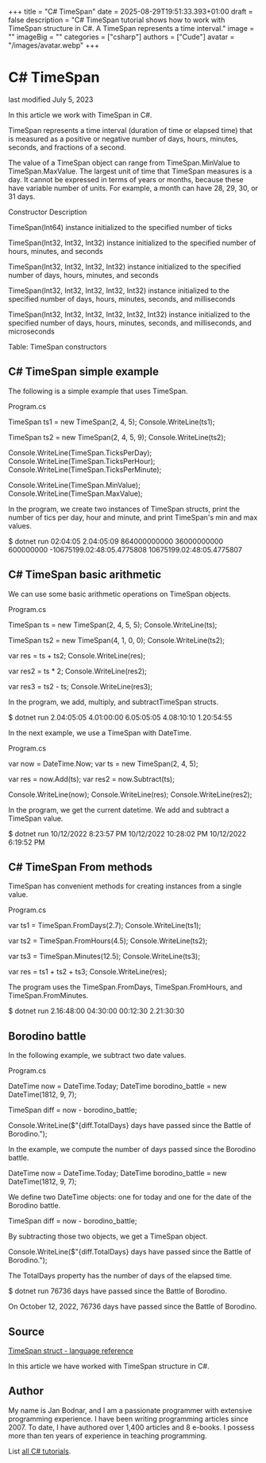 +++
title = "C# TimeSpan"
date = 2025-08-29T19:51:33.393+01:00
draft = false
description = "C# TimeSpan tutorial shows how to work with TimeSpan structure in C#. A TimeSpan represents a time interval."
image = ""
imageBig = ""
categories = ["csharp"]
authors = ["Cude"]
avatar = "/images/avatar.webp"
+++

# C# TimeSpan

last modified July 5, 2023

 

In this article we work with TimeSpan in C#.

TimeSpan represents a time interval (duration of time or elapsed
time) that is measured as a positive or negative number of days, hours, minutes,
seconds, and fractions of a second.

The value of a TimeSpan object can range from
TimeSpan.MinValue to TimeSpan.MaxValue. The largest
unit of time that TimeSpan measures is a day. It cannot be
expressed in terms of years or months, because these have variable number of
units. For example, a month can have 28, 29, 30, or 31 days.

Constructor
Description

TimeSpan(Int64)
instance initialized to the specified number of ticks

TimeSpan(Int32, Int32, Int32)
instance initialized to the specified number of hours, minutes, and seconds

TimeSpan(Int32, Int32, Int32, Int32)
instance initialized to the specified number of days, hours, minutes, and seconds

TimeSpan(Int32, Int32, Int32, Int32, Int32)
instance initialized to the specified number of  days, hours, minutes, seconds, and milliseconds

TimeSpan(Int32, Int32, Int32, Int32, Int32, Int32)
instance initialized to the specified number of days, hours, minutes, seconds, and milliseconds, and microseconds

Table: TimeSpan constructors

## C# TimeSpan simple example

The following is a simple example that uses TimeSpan.

Program.cs
  

TimeSpan ts1 = new TimeSpan(2, 4, 5);
Console.WriteLine(ts1);

TimeSpan ts2 = new TimeSpan(2, 4, 5, 9);
Console.WriteLine(ts2);

Console.WriteLine(TimeSpan.TicksPerDay);
Console.WriteLine(TimeSpan.TicksPerHour);
Console.WriteLine(TimeSpan.TicksPerMinute);

Console.WriteLine(TimeSpan.MinValue);
Console.WriteLine(TimeSpan.MaxValue);

In the program, we create two instances of TimeSpan structs, print
the number of tics per day, hour and minute, and print TimeSpan's
min and max values.

$ dotnet run
02:04:05
2.04:05:09
864000000000
36000000000
600000000
-10675199.02:48:05.4775808
10675199.02:48:05.4775807

## C# TimeSpan basic arithmetic

We can use some basic arithmetic operations on TimeSpan objects.

Program.cs
  

TimeSpan ts = new TimeSpan(2, 4, 5, 5);
Console.WriteLine(ts);

TimeSpan ts2 = new TimeSpan(4, 1, 0, 0);
Console.WriteLine(ts2);

var res = ts + ts2;
Console.WriteLine(res);

var res2 = ts * 2;
Console.WriteLine(res2);

var res3 = ts2 - ts;
Console.WriteLine(res3);

In the program, we add, multiply, and subtractTimeSpan structs.

$ dotnet run
2.04:05:05
4.01:00:00
6.05:05:05
4.08:10:10
1.20:54:55

In the next example, we use a TimeSpan with DateTime.

Program.cs
  

var now = DateTime.Now;
var ts = new TimeSpan(2, 4, 5);

var res = now.Add(ts);
var res2 = now.Subtract(ts);

Console.WriteLine(now);
Console.WriteLine(res);
Console.WriteLine(res2);

In the program, we get the current datetime. We add and subtract a
TimeSpan value.

$ dotnet run
10/12/2022 8:23:57 PM
10/12/2022 10:28:02 PM
10/12/2022 6:19:52 PM

## C# TimeSpan From methods

TimeSpan has convenient methods for creating instances from a 
single value. 

Program.cs
  

var ts1 = TimeSpan.FromDays(2.7);
Console.WriteLine(ts1);

var ts2 = TimeSpan.FromHours(4.5);
Console.WriteLine(ts2);

var ts3 = TimeSpan.Minutes(12.5);
Console.WriteLine(ts3);

var res = ts1 + ts2 + ts3;
Console.WriteLine(res);

The program uses the TimeSpan.FromDays,
TimeSpan.FromHours, and TimeSpan.FromMinutes.

$ dotnet run
2.16:48:00
04:30:00
00:12:30
2.21:30:30

## Borodino battle

In the following example, we subtract two date values.

Program.cs
  

DateTime now = DateTime.Today;
DateTime borodino_battle = new DateTime(1812, 9, 7);

TimeSpan diff = now - borodino_battle;

Console.WriteLine($"{diff.TotalDays} days have passed since the Battle of Borodino.");

In the example, we compute the number of days passed since the Borodino battle.

DateTime now = DateTime.Today;
DateTime borodino_battle = new DateTime(1812, 9, 7);

We define two DateTime objects: one for today and one for the date
of the Borodino battle.

TimeSpan diff = now - borodino_battle;

By subtracting those two objects, we get a TimeSpan object.

Console.WriteLine($"{diff.TotalDays} days have passed since the Battle of Borodino.");

The TotalDays property has the number of days of the elapsed time.

$ dotnet run
76736 days have passed since the Battle of Borodino.

On October 12, 2022, 76736 days have passed since the Battle of Borodino.

## Source

[TimeSpan struct - language reference](https://learn.microsoft.com/en-us/dotnet/api/system.timespan?view=net-8.0)

In this article we have worked with TimeSpan structure in C#.

## Author

My name is Jan Bodnar, and I am a passionate programmer with extensive
programming experience. I have been writing programming articles since 2007.
To date, I have authored over 1,400 articles and 8 e-books. I possess more
than ten years of experience in teaching programming.

List [all C# tutorials](/csharp/).